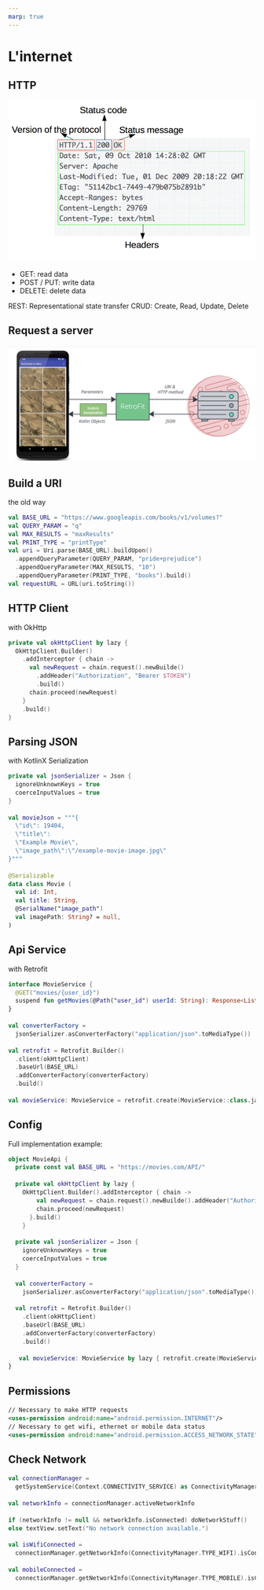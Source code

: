 ```yaml
---
marp: true
---
```

<!-- headingDivider: 2 -->
<!-- class: invert -->

# L'internet

## HTTP

![bg right 90%](assets/http.png)

- GET: read data
- POST / PUT: write data
- DELETE: delete data

REST: Representational state transfer
CRUD: Create, Read, Update, Delete

## Request a server

![rest](assets/request.png)

## Build a URI

the old way

```kotlin
val BASE_URL = "https://www.googleapis.com/books/v1/volumes?"
val QUERY_PARAM = "q"
val MAX_RESULTS = "maxResults"
val PRINT_TYPE = "printType"
val uri = Uri.parse(BASE_URL).buildUpon()
  .appendQueryParameter(QUERY_PARAM, "pride+prejudice")
  .appendQueryParameter(MAX_RESULTS, "10")
  .appendQueryParameter(PRINT_TYPE, "books").build()
val requestURL = URL(uri.toString())
```

## HTTP Client

with OkHttp

```kotlin
private val okHttpClient by lazy {
  OkHttpClient.Builder()
    .addInterceptor { chain ->
      val newRequest = chain.request().newBuilde()
        .addHeader("Authorization", "Bearer $TOKEN")
        .build()
      chain.proceed(newRequest)
    }
    .build()
}
```

## Parsing JSON

with KotlinX Serialization

```kotlin
private val jsonSerializer = Json {
  ignoreUnknownKeys = true
  coerceInputValues = true
}

val movieJson = """{
  \"id\": 19404,
  \"title\":
  \"Example Movie\",
  \"image_path\":\"/example-movie-image.jpg\"
}"""

@Serializable
data class Movie (
  val id: Int,
  val title: String,
  @SerialName("image_path")  
  val imagePath: String? = null,
)
```

## Api Service

with Retrofit

```kotlin
interface MovieService {
  @GET("movies/{user_id}")
  suspend fun getMovies(@Path("user_id") userId: String): Response<List<Movie>>
}

val converterFactory =
  jsonSerializer.asConverterFactory("application/json".toMediaType())

val retrofit = Retrofit.Builder()
  .client(okHttpClient)
  .baseUrl(BASE_URL)
  .addConverterFactory(converterFactory)
  .build()

val movieService: MovieService = retrofit.create(MovieService::class.java)
```

## Config

Full implementation example:

```kotlin
object MovieApi {
  private const val BASE_URL = "https://movies.com/API/"

  private val okHttpClient by lazy {
    OkHttpClient.Builder().addInterceptor { chain ->
        val newRequest = chain.request().newBuilde().addHeader("Authorization", "Bearer $TOKEN").build()
        chain.proceed(newRequest)
      }.build()
    }

  private val jsonSerializer = Json {
    ignoreUnknownKeys = true
    coerceInputValues = true
  }

  val converterFactory =
    jsonSerializer.asConverterFactory("application/json".toMediaType())

  val retrofit = Retrofit.Builder()
    .client(okHttpClient)
    .baseUrl(BASE_URL)
    .addConverterFactory(converterFactory)
    .build()

   val movieService: MovieService by lazy { retrofit.create(MovieService::class.java) }
}
```

## Permissions

```xml
// Necessary to make HTTP requests
<uses-permission android:name="android.permission.INTERNET"/>
// Necessary to get wifi, ethernet or mobile data status
<uses-permission android:name="android.permission.ACCESS_NETWORK_STATE"/>
```

## Check Network

```kotlin
val connectionManager =
  getSystemService(Context.CONNECTIVITY_SERVICE) as ConnectivityManager

val networkInfo = connectionManager.activeNetworkInfo

if (networkInfo != null && networkInfo.isConnected) doNetworkStuff()
else textView.setText("No network connection available.")

val isWifiConnected =
  connectionManager.getNetworkInfo(ConnectivityManager.TYPE_WIFI).isConnected

val mobileConnected =
  connectionManager.getNetworkInfo(ConnectivityManager.TYPE_MOBILE).isConnected
```
